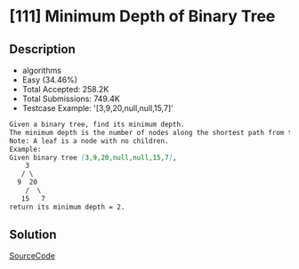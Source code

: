 # [111] Minimum Depth of Binary Tree

## Description

* algorithms
* Easy (34.46%)
* Total Accepted:    258.2K
* Total Submissions: 749.4K
* Testcase Example:  '[3,9,20,null,null,15,7]'

```md
Given a binary tree, find its minimum depth.
The minimum depth is the number of nodes along the shortest path from the root node down to the nearest leaf node.
Note: A leaf is a node with no children.
Example:
Given binary tree [3,9,20,null,null,15,7],
    3
   / \
  9  20
    /  \
   15   7
return its minimum depth = 2.

```

## Solution

[SourceCode](./solution.js)